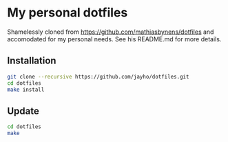 # My personal dotfiles
Shamelessly cloned from https://github.com/mathiasbynens/dotfiles and accomodated for my personal needs. See his README.md for more details.
## Installation
```bash
git clone --recursive https://github.com/jayho/dotfiles.git
cd dotfiles
make install
```
## Update
```bash
cd dotfiles
make
```
